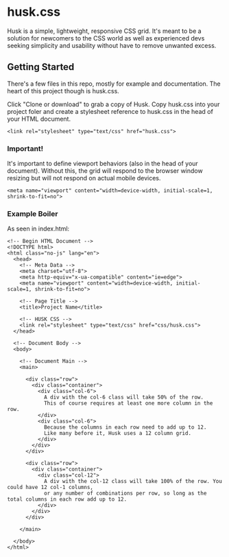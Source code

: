 # husk.css

Husk is a simple, lightweight, responsive CSS grid. It's meant to be a solution for newcomers to the CSS world as well as experienced devs seeking simplicity and usability without have to remove unwanted excess.

## Getting Started

There's a few files in this repo, mostly for example and documentation. The heart of this project though is husk.css.

Click "Clone or download" to grab a copy of Husk. Copy husk.css into your project foler and create a stylesheet reference to husk.css in the head of your HTML document. 

```
<link rel="stylesheet" type="text/css" href="husk.css">
```

### Important!

It's important to define viewport behaviors (also in the head of your document). Without this, the grid will respond to the browser window resizing but will not respond on actual mobile devices.

```
<meta name="viewport" content="width=device-width, initial-scale=1, shrink-to-fit=no">
```

### Example Boiler

As seen in index.html:

```
<!-- Begin HTML Document -->
<!DOCTYPE html>
<html class="no-js" lang="en">
  <head>
    <!-- Meta Data -->
    <meta charset="utf-8">
    <meta http-equiv="x-ua-compatible" content="ie=edge">
    <meta name="viewport" content="width=device-width, initial-scale=1, shrink-to-fit=no">
    
    <!-- Page Title -->
    <title>Project Name</title>
    
    <!-- HUSK CSS -->
    <link rel="stylesheet" type="text/css" href="css/husk.css">
  </head>
  
  <!-- Document Body -->
  <body>
    
    <!-- Document Main -->
    <main>
      
      <div class="row">
        <div class="container">
          <div class="col-6">
            A div with the col-6 class will take 50% of the row. 
            This of course requires at least one more column in the row.
          </div>
          <div class="col-6">
            Because the columns in each row need to add up to 12. 
            Like many before it, Husk uses a 12 column grid.
          </div>
        </div>
      </div> 
      
      <div class="row">
        <div class="container">
          <div class="col-12">
            A div with the col-12 class will take 100% of the row. You could have 12 col-1 columns, 
            or any number of combinations per row, so long as the total columns in each row add up to 12.
          </div>
        </div>
      </div>
    
    </main>

  </body>  
</html>
```